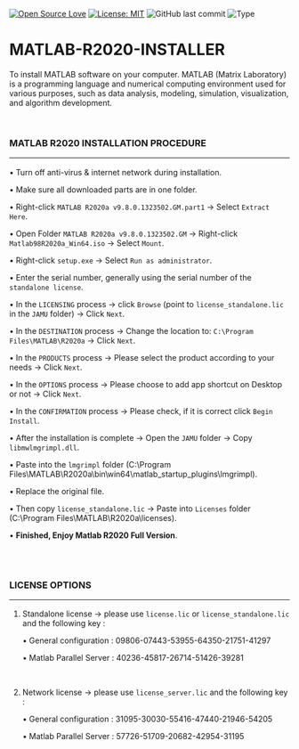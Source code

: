 [![Open Source Love](https://badges.frapsoft.com/os/v1/open-source.svg?style=flat)](https://github.com/ellerbrock/open-source-badges/)
[![License: MIT](https://img.shields.io/badge/License-MIT-blue.svg?logo=github&color=%23F7DF1E)](https://opensource.org/licenses/MIT)
![GitHub last commit](https://img.shields.io/github/last-commit/cakraawijaya/MATLAB-R2020-INSTALLER?logo=Codeforces&logoColor=white&color=%23F7DF1E)
![Type](https://img.shields.io/badge/Type-Installer-light.svg?style=flat&logo=gitbook&logoColor=white&color=%23F7DF1E)

# MATLAB-R2020-INSTALLER
To install MATLAB software on your computer. MATLAB (Matrix Laboratory) is a programming language and numerical computing environment used for various purposes, such as data analysis, modeling, simulation, visualization, and algorithm development.

<br>

### MATLAB R2020 INSTALLATION PROCEDURE<hr>
• Turn off anti-virus & internet network during installation.

• Make sure all downloaded parts are in one folder.

• Right-click ``` MATLAB R2020a v9.8.0.1323502.GM.part1 ``` -> Select ``` Extract Here ```.

• Open Folder ``` MATLAB R2020a v9.8.0.1323502.GM ``` -> Right-click ``` Matlab98R2020a_Win64.iso ``` -> Select ``` Mount ```.

• Right-click ``` setup.exe ``` -> Select ``` Run as administrator ```.

• Enter the serial number, generally using the serial number of the ``` standalone license ```.

• In the ``` LICENSING ``` process -> click ``` Browse ``` (point to ``` license_standalone.lic ``` in the ``` JAMU ``` folder) -> Click ``` Next ```.

• In the ``` DESTINATION ``` process -> Change the location to: ``` C:\Program Files\MATLAB\R2020a ``` -> Click ``` Next ```.

• In the ``` PRODUCTS ``` process -> Please select the product according to your needs -> Click ``` Next ```.

• In the ``` OPTIONS ``` process -> Please choose to add app shortcut on Desktop or not -> Click ``` Next ```.

• In the ``` CONFIRMATION ``` process -> Please check, if it is correct click ``` Begin Install ```.

• After the installation is complete -> Open the ``` JAMU ``` folder -> Copy ``` libmwlmgrimpl.dll ```.

• Paste into the ``` lmgrimpl ``` folder (C:\Program Files\MATLAB\R2020a\bin\win64\matlab_startup_plugins\lmgrimpl).

• Replace the original file.

• Then copy ``` license_standalone.lic ``` -> Paste into ``` Licenses ``` folder (C:\Program Files\MATLAB\R2020a\licenses).

• <strong>Finished, Enjoy Matlab R2020 Full Version</strong>.

<br><br>

### LICENSE OPTIONS<hr>
1. Standalone license -> please use ``` license.lic ``` or ``` license_standalone.lic ``` and the following key :

   • General configuration : 09806-07443-53955-64350-21751-41297

   • Matlab Parallel Server : 40236-45817-26714-51426-39281

<br>

2. Network license -> please use ``` license_server.lic ``` and the following key :

   • General configuration : 31095-30030-55416-47440-21946-54205

   • Matlab Parallel Server : 57726-51709-20682-42954-31195
